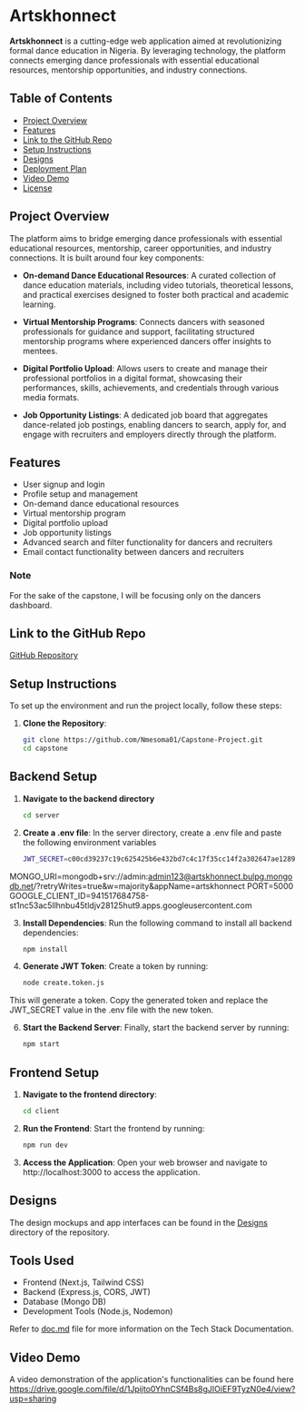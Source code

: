 # Artskhonnect

**Artskhonnect** is a cutting-edge web application aimed at revolutionizing formal dance education in Nigeria. By leveraging technology, the platform connects emerging dance professionals with essential educational resources, mentorship opportunities, and industry connections.

## Table of Contents
- [Project Overview](#project-overview)
- [Features](#features)
- [Link to the GitHub Repo](#link-to-the-github-repo)
- [Setup Instructions](#setup-instructions)
- [Designs](#designs)
- [Deployment Plan](#deployment-plan)
- [Video Demo](#video-demo)
- [License](#license)

## Project Overview

The platform aims to bridge emerging dance professionals with essential educational resources, mentorship, career opportunities, and industry connections. It is built around four key components:

- **On-demand Dance Educational Resources**: A curated collection of dance education materials, including video tutorials, theoretical lessons, and practical exercises designed to foster both practical and academic learning.

- **Virtual Mentorship Programs**: Connects dancers with seasoned professionals for guidance and support, facilitating structured mentorship programs where experienced dancers offer insights to mentees.

- **Digital Portfolio Upload**: Allows users to create and manage their professional portfolios in a digital format, showcasing their performances, skills, achievements, and credentials through various media formats.

- **Job Opportunity Listings**: A dedicated job board that aggregates dance-related job postings, enabling dancers to search, apply for, and engage with recruiters and employers directly through the platform.

## Features
- User signup and login
- Profile setup and management
- On-demand dance educational resources
- Virtual mentorship program
- Digital portfolio upload
- Job opportunity listings
- Advanced search and filter functionality for dancers and recruiters
- Email contact functionality between dancers and recruiters

### Note
For the sake of the capstone, I will be focusing only on the dancers dashboard.

## Link to the GitHub Repo
[GitHub Repository](https://github.com/Nmesoma01/Capstone-Project.git)  

## Setup Instructions
To set up the environment and run the project locally, follow these steps:

1. **Clone the Repository**:
   ```bash
   git clone https://github.com/Nmesoma01/Capstone-Project.git  
   cd capstone

## Backend Setup
1. **Navigate to the backend directory**
   ```bash
   cd server

2. **Create a .env file**: In the server directory, create a .env file and paste the following environment variables
   ```bash
   JWT_SECRET=c00cd39237c19c625425b6e432bd7c4c17f35cc14f2a302647ae12893fc2498124560eb03b30241c41a707588a62939bb31d804953a2a3cd99afdc1916c67748
MONGO_URI=mongodb+srv://admin:admin123@artskhonnect.bulpg.mongodb.net/?retryWrites=true&w=majority&appName=artskhonnect
PORT=5000
GOOGLE_CLIENT_ID=941517684758-st1nc53ac5llhnbu45tldjv28125hut9.apps.googleusercontent.com

3. **Install Dependencies**: Run the following command to install all backend dependencies:
   ```bash
   npm install

4. **Generate JWT Token**: Create a token by running:
   ```bash
   node create.token.js

This will generate a token. Copy the generated token and replace the JWT_SECRET value in the .env file with the new token.

6. **Start the Backend Server**: Finally, start the backend server by running:
   ```bash
   npm start

## Frontend Setup

1. **Navigate to the frontend directory**:
   ```bash
   cd client

2. **Run the Frontend**: Start the frontend by running:
   ```bash
   npm run dev

3. **Access the Application**:
Open your web browser and navigate to http://localhost:3000 to access the application.

## Designs
The design mockups and app interfaces can be found in the [Designs](./Designs) directory of the repository.

## Tools Used
- Frontend (Next.js, Tailwind CSS)
- Backend (Express.js, CORS, JWT) 
- Database (Mongo DB)
- Development Tools (Node.js, Nodemon)

Refer to [doc.md](./doc.md) file for more information on the Tech Stack Documentation.

## Video Demo
A video demonstration of the application's functionalities can be found here https://drive.google.com/file/d/1Jpijto0YhnCSf4Bs8gJIOiEF9TyzN0e4/view?usp=sharing